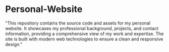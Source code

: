 # Personal-Website
"This repository contains the source code and assets for my personal website. It showcases my professional background, projects, and contact information, providing a comprehensive view of my work and expertise. The site is built with modern web technologies to ensure a clean and responsive design."
